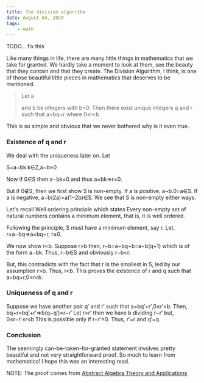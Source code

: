 ```yaml
---
title: The division algorithm
date: August 04, 2020
tags:
    - math
---
```


TODO... fix this

Like many things in life, there are many little things in mathematics that we take for granted. We hardly take a moment to look at them, see the beauty that they contain and that they create. The Division Algorithm, I think, is one of those beautiful little pieces in mathematics that deserves to be mentioned.

> Let a
>
> and b be integers with b>0. Then there exist unique integers q and r such that a=bq+r where 0≤r<b

This is so simple and obvious that we never bothered why is it even true.

### Existence of q and r
We deal with the uniqueness later on. Let

S=a−bk:k∈Z,a−b≥0

Now if 0∈S then a−bk=0 and thus a=bk⇒r=0.

But if 0∉S, then we first show S is non-empty. If a is positive, a−b.0=a∈S. If a is negative, a−b(2a)=a(1−2b)∈S. We see that S is non-empty either ways.

Let's recall Well ordering principle which states Every non-empty set of natural numbers contains a minimum element, that is, it is well ordered.

Following the principle, S must have a minimum element, say r. Let, r=a−bq⇒a=bq+r, r≥0.

We now show r<b. Suppose r>b then, r−b=a−bq−b=a−b(q+1) which is of the form a−bk. Thus, r−b∈S and obviously r−b<r.

But, this contradicts with the fact that r is the smallest in S, led by our assumption r>b. Thus, r<b. This proves the existence of r and q such that a=bq+r,0≤r<b.

### Uniqueness of q and r
Suppose we have another pair q′
and r′ such that a=bq′+r′,0≤r′<b. Then, bq+r=bq′+r′⇒b(q−q′)=r−r′ Let r>r′ then we have b dividing r−r′ but, 0≤r−r′≤r<b This is possible only if r−r′=0. Thus, r′=r and q′=q.

### Conclusion
The seemingly can-be-taken-for-granted statement involves pretty beautiful and not very straightforward proof. So much to learn from mathematics! I hope this was an interesting read.

NOTE: The proof comes from [Abstract Algebra Theory and Applications](https://github.com/twjudson/aata)
